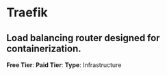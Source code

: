 # Traefik
## Load balancing router designed for containerization.
**Free Tier**: 
**Paid Tier**: 
**Type**: Infrastructure

